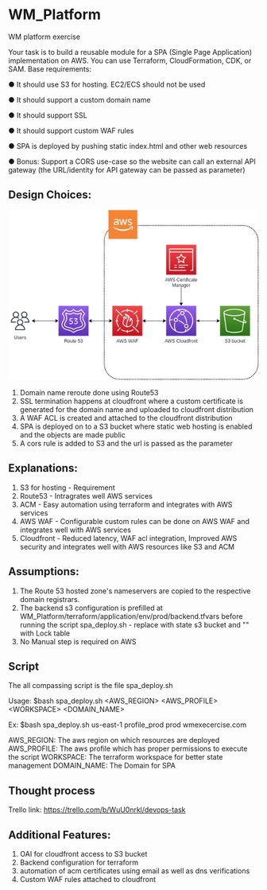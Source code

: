 # WM_Platform
WM platform exercise

Your task is to build a reusable module for a SPA (Single Page Application) implementation on
AWS. You can use Terraform, CloudFormation, CDK, or SAM. Base requirements:

● It should use S3 for hosting. EC2/ECS should not be used

● It should support a custom domain name

● It should support SSL

● It should support custom WAF rules

● SPA is deployed by pushing static index.html and other web resources

● Bonus: Support a CORS use-case so the website can call an external API gateway (the URL/identity for API gateway can be passed as parameter)

## Design Choices:

![](design/WM.jpg)

1. Domain name reroute done using Route53
2. SSL termination happens at cloudfront where a custom certificate is generated for the domain name and uploaded to cloudfront distribution
3. A WAF ACL is created and attached to the cloudfront distribution
4. SPA is deployed on to a S3 bucket where static web hosting is enabled and the objects are made public
5. A cors rule is added to S3 and the url is passed as the parameter

## Explanations:
1. S3 for hosting - Requirement
2. Route53 - Intragrates well AWS services
3. ACM - Easy automation using terraform and integrates with AWS services
4. AWS WAF - Configurable custom rules can be done on AWS WAF and integrates well with AWS services
5. Cloudfront - Reduced latency, WAF acl integration, Improved AWS security and integrates well with AWS resources like S3 and ACM
## Assumptions:
1. The Route 53 hosted zone's nameservers are copied to the respective domain registrars.
2. The backend s3 configuration is prefilled at WM_Platform/terraform/application/env/prod/backend.tfvars before running the script spa_deploy.sh - replace <tf-state-bucket> with state s3 bucket and "<tf-lock-dynamodb-table>" with Lock table
3. No Manual step is required on AWS

## Script

The all compassing script is the file spa_deploy.sh

Usage: $bash spa_deploy.sh \<AWS_REGION\> \<AWS_PROFILE\> \<WORKSPACE\> \<DOMAIN_NAME\> 

Ex: $bash spa_deploy.sh us-east-1 profile_prod prod wmexecercise.com 

AWS_REGION: The aws region on which resources are deployed
AWS_PROFILE: The aws profile which has proper permissions to execute the script
WORKSPACE: The terraform workspace for better state management
DOMAIN_NAME: The Domain for SPA

## Thought process

Trello link: https://trello.com/b/WuU0nrkl/devops-task

## Additional Features:
1. OAI for cloudfront access to S3 bucket
2. Backend configuration for terraform
3. automation of acm certificates using email as well as dns verifications
4. Custom WAF rules attached to cloudfront
